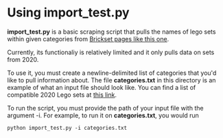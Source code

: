 # Using import_test.py

**import_test.py** is a basic scraping script that pulls the names of lego sets within given categories from [Brickset pages like this one](https://brickset.com/sets/theme-City/year-2020).

Currently, its functionaliy is relatively limited and it only pulls data on sets from 2020. 

To use it, you must create a newline-delimited list of categories that you'd like to pull information about. The file **categories.txt** in this directory is an example of what an input file should look like. You can find a list of compatible 2020 Lego sets at [this link](https://brickset.com/browse/sets). 

To run the script, you must provide the path of your input file with the argument -i. For example, to run it on **categories.txt**, you would run

`python import_test.py -i categories.txt`
